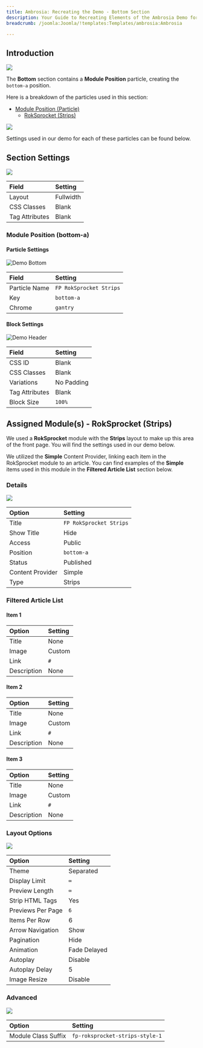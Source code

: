 ```yaml
---
title: Ambrosia: Recreating the Demo - Bottom Section
description: Your Guide to Recreating Elements of the Ambrosia Demo for Joomla
breadcrumb: /joomla:Joomla/!templates:Templates/ambrosia:Ambrosia

---
```


## Introduction

![](assets/demo_bottom.jpeg)

The **Bottom** section contains a **Module Position** particle, creating the `bottom-a` position.

Here is a breakdown of the particles used in this section:

* [Module Position (Particle)](#module-position-(bottom-a))
    - [RokSprocket (Strips)](#assigned-module(s)---roksprocket-(strips))

![](assets/home_bottom.jpeg)

Settings used in our demo for each of these particles can be found below.

## Section Settings

![](assets/demo_bottom_settings.jpeg)

| Field          | Setting   |
| :-----         | :-----    |
| Layout         | Fullwidth |
| CSS Classes    | Blank     |
| Tag Attributes | Blank     |

### Module Position (bottom-a)

#### Particle Settings

![Demo Bottom](demo_bottom_1.jpeg)

| Field         | Setting                 |
| :-----        | :-----                  |
| Particle Name | `FP RokSprocket Strips` |
| Key           | `bottom-a`              |
| Chrome        | `gantry`                |

#### Block Settings

![Demo Header](demo_bottom_2.jpeg)

| Field          | Setting    |
| :-----         | :-----     |
| CSS ID         | Blank      |
| CSS Classes    | Blank      |
| Variations     | No Padding |
| Tag Attributes | Blank      |
| Block Size     | `100%`     |

## Assigned Module(s) - RokSprocket (Strips)

We used a **RokSprocket** module with the **Strips** layout to make up this area of the front page. You will find the settings used in our demo below.

We utilized the **Simple** Content Provider, linking each item in the RokSprocket module to an article. You can find examples of the **Simple** items used in this module in the **Filtered Article List** section below.

### Details

![](assets/demo_bottom_3.jpeg)

| Option           | Setting                 |
| :-----           | :-----                  |
| Title            | `FP RokSprocket Strips` |
| Show Title       | Hide                    |
| Access           | Public                  |
| Position         | `bottom-a`              |
| Status           | Published               |
| Content Provider | Simple                  |
| Type             | Strips                  |

### Filtered Article List

#### Item 1

| Option      | Setting |
| :-----      | :------ |
| Title       | None    |
| Image       | Custom  |
| Link        | `#`     |
| Description | None    |

#### Item 2

| Option      | Setting |
| :-----      | :------ |
| Title       | None    |
| Image       | Custom  |
| Link        | `#`     |
| Description | None    |

#### Item 3

| Option      | Setting |
| :-----      | :------ |
| Title       | None    |
| Image       | Custom  |
| Link        | `#`     |
| Description | None    |

### Layout Options

![](assets/demo_bottom_4.jpeg)

| Option            | Setting      |
| :----------       | :----------  |
| Theme             | Separated    |
| Display Limit     | `∞`          |
| Preview Length    | `∞`          |
| Strip HTML Tags   | Yes          |
| Previews Per Page | `6`          |
| Items Per Row     | 6            |
| Arrow Navigation  | Show         |
| Pagination        | Hide         |
| Animation         | Fade Delayed |
| Autoplay          | Disable      |
| Autoplay Delay    | 5            |
| Image Resize      | Disable      |

### Advanced

![](assets/demo_bottom_5.jpeg)

| Option              | Setting                         |
| :----------         | :----------                     |
| Module Class Suffix | `fp-roksprocket-strips-style-1` |

